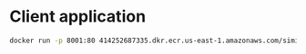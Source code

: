 # Client application

```bash
docker run -p 8001:80 414252687335.dkr.ecr.us-east-1.amazonaws.com/similar-search-annotator:client_01
```

